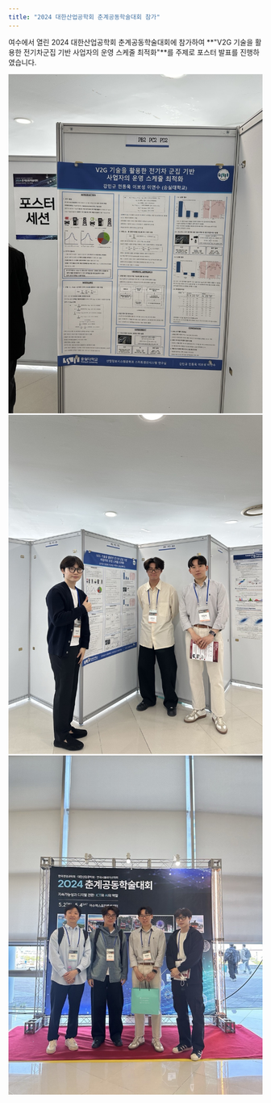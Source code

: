 ```yaml
---
title: "2024 대한산업공학회 춘계공동학술대회 참가"
---
```


여수에서 열린 2024 대한산업공학회 춘계공동학술대회에 참가하여 **"V2G 기술을 활용한 전기차군집 기반 사업자의 운영 스케줄 최적화"**를 주제로 포스터 발표를 진행하였습니다.

<div class="image-grid">
  <img src="/images/posts/post04_1.jpeg" alt="img3">
  <img src="/images/posts/post04_2.jpeg" alt="img3">
  <img src="/images/posts/post04_3.jpeg" alt="img3">
</div>
